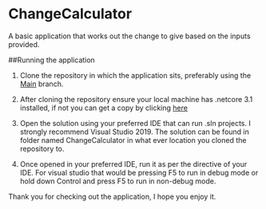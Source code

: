# ChangeCalculator
A basic application that works out the change to give based on the inputs provided.

##Running the application
1. Clone the repository in which the application sits, preferably using the [Main]( https://github.com/AskKol/ChangeCalculator) branch.

2. After cloning the repository ensure your local machine has .netcore 3.1 installed, if not you can get a copy by clicking [here]( https://dotnet.microsoft.com/download/dotnet/3.1)

3. Open the solution using your preferred IDE that can run .sln projects. I strongly recommend Visual Studio 2019.
The solution can be found in folder named ChangeCalculator in what ever location you cloned the repository to.

4. Once opened in your preferred IDE, run it as per the directive of your IDE. For visual studio that would be pressing F5 to run in debug mode or hold down Control and press F5 to run in non-debug mode.

Thank you for checking out the application, I hope you enjoy it.
  
